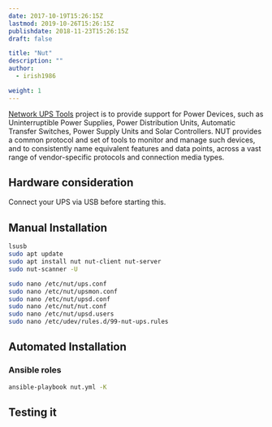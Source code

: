 ```yaml
---
date: 2017-10-19T15:26:15Z
lastmod: 2019-10-26T15:26:15Z
publishdate: 2018-11-23T15:26:15Z
draft: false

title: "Nut"
description: ""
author:
  - irish1986

weight: 1
---
```


[Network UPS Tools](https://networkupstools.org/) project is to provide support for Power Devices, such as Uninterruptible Power Supplies, Power Distribution Units, Automatic Transfer Switches, Power Supply Units and Solar Controllers. NUT provides a common protocol and set of tools to monitor and manage such devices, and to consistently name equivalent features and data points, across a vast range of vendor-specific protocols and connection media types.

## Hardware consideration

Connect your UPS via USB before starting this.

## Manual Installation

```bash
lsusb
sudo apt update
sudo apt install nut nut-client nut-server
sudo nut-scanner -U
```

```bash
sudo nano /etc/nut/ups.conf
sudo nano /etc/nut/upsmon.conf
sudo nano /etc/nut/upsd.conf
sudo nano /etc/nut/nut.conf
sudo nano /etc/nut/upsd.users
sudo nano /etc/udev/rules.d/99-nut-ups.rules
```

## Automated Installation

### Ansible roles

```bash
ansible-playbook nut.yml -K
```

## Testing it
